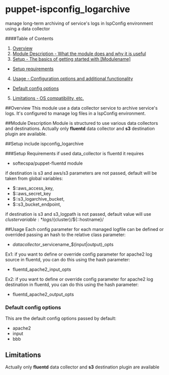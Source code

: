 puppet-ispconfig\_logarchive
===========================

manage long-term archiving of service's logs in IspConfig environment using a data collector

####Table of Contents

1. [Overview](#overview)
2. [Module Description - What the module does and why it is useful](#module-description)
3. [Setup - The basics of getting started with [Modulename]](#setup)
 * [Setup requirements](#setup-requirements)
4. [Usage - Configuration options and additional functionality](#usage)
 * [Default config options](#default-config-options)
5. [Limitations - OS compatibility, etc.](#limitations)

##Overview
This module use a data collector service to archive service's logs. It's configured to manage log files in a IspConfig environment.

##Module Description
Module is structured to use various data collectors and destinations. Actually only **fluentd** data collector and **s3** destination plugin are available.

##Setup
    include ispconfig_logarchive

###Setup Requirements
if used data\_collector is fluentd it requires
 * softecspa/puppet-fluentd module

if destination is s3 and aws/s3 parameters are not passed, default will be taken from global variables:
 * $::aws\_access\_key,
 * $::aws\_secret\_key
 * $::s3\_logarchive\_bucket,
 * $::s3\_bucket\_endpoint,

if destination is s3 and s3\_logpath is not passed, default value will use $cluster variable:
    * logs/${cluster}/${::hostname}/

##Usage
Each config parameter for each managed logfile can be defined or overrided passing an hash to the relative class parameter:
 * $datacollector\_$servicename\_$(input|output)\_opts

Ex1: if you want to define or override config parameter for apache2 log source in fluentd, you can do this using the hash parameter:
 * fluentd\_apache2\_input\_opts

Ex2: if you want to define or override config parameter for apache2 log destination in fluentd, you can do this using the hash parameter:
 * fluentd\_apache2\_output\_opts

### Default config options
This  are the default config options passed by default:
 * apache2
  * input
   * bbb

## Limitations
Actually only **fluentd** data collector and **s3** destination plugin are available
